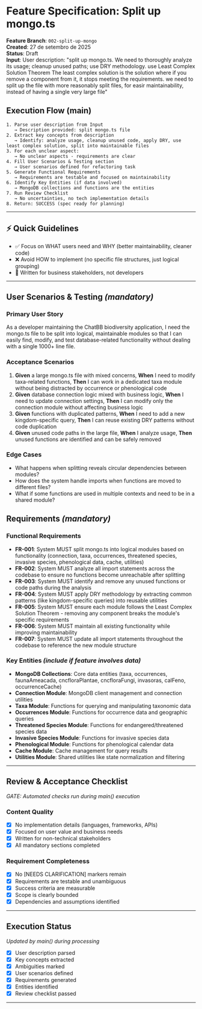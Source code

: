 # Feature Specification: Split up mongo.ts

**Feature Branch**: `002-split-up-mongo`  
**Created**: 27 de setembro de 2025  
**Status**: Draft  
**Input**: User description: "split up mongo.ts. We need to thoroughly analyze its usage; cleanup unused paths; use DRY methodology. use Least Complex Solution Theorem The least complex solution is the solution where if you remove a component from it, it stops meeting the requirements. we need to split up the file with more reasonably split files, for easir maintainability, instead of having a single very large file"

## Execution Flow (main)

```
1. Parse user description from Input
   → Description provided: split mongo.ts file
2. Extract key concepts from description
   → Identify: analyze usage, cleanup unused code, apply DRY, use least complex solution, split into maintainable files
3. For each unclear aspect:
   → No unclear aspects - requirements are clear
4. Fill User Scenarios & Testing section
   → User scenarios defined for refactoring task
5. Generate Functional Requirements
   → Requirements are testable and focused on maintainability
6. Identify Key Entities (if data involved)
   → MongoDB collections and functions are the entities
7. Run Review Checklist
   → No uncertainties, no tech implementation details
8. Return: SUCCESS (spec ready for planning)
```

---

## ⚡ Quick Guidelines

- ✅ Focus on WHAT users need and WHY (better maintainability, cleaner code)
- ❌ Avoid HOW to implement (no specific file structures, just logical grouping)
- 👥 Written for business stakeholders, not developers

---

## User Scenarios & Testing _(mandatory)_

### Primary User Story

As a developer maintaining the ChatBB biodiversity application, I need the mongo.ts file to be split into logical, maintainable modules so that I can easily find, modify, and test database-related functionality without dealing with a single 1000+ line file.

### Acceptance Scenarios

1. **Given** a large mongo.ts file with mixed concerns, **When** I need to modify taxa-related functions, **Then** I can work in a dedicated taxa module without being distracted by occurrence or phenological code
2. **Given** database connection logic mixed with business logic, **When** I need to update connection settings, **Then** I can modify only the connection module without affecting business logic
3. **Given** functions with duplicated patterns, **When** I need to add a new kingdom-specific query, **Then** I can reuse existing DRY patterns without code duplication
4. **Given** unused code paths in the large file, **When** I analyze usage, **Then** unused functions are identified and can be safely removed

### Edge Cases

- What happens when splitting reveals circular dependencies between modules?
- How does the system handle imports when functions are moved to different files?
- What if some functions are used in multiple contexts and need to be in a shared module?

## Requirements _(mandatory)_

### Functional Requirements

- **FR-001**: System MUST split mongo.ts into logical modules based on functionality (connection, taxa, occurrences, threatened species, invasive species, phenological data, cache, utilities)
- **FR-002**: System MUST analyze all import statements across the codebase to ensure no functions become unreachable after splitting
- **FR-003**: System MUST identify and remove any unused functions or code paths during the analysis
- **FR-004**: System MUST apply DRY methodology by extracting common patterns (like kingdom-specific queries) into reusable utilities
- **FR-005**: System MUST ensure each module follows the Least Complex Solution Theorem - removing any component breaks the module's specific requirements
- **FR-006**: System MUST maintain all existing functionality while improving maintainability
- **FR-007**: System MUST update all import statements throughout the codebase to reference the new module structure

### Key Entities _(include if feature involves data)_

- **MongoDB Collections**: Core data entities (taxa, occurrences, faunaAmeacada, cncfloraPlantae, cncfloraFungi, invasoras, calFeno, occurrenceCache)
- **Connection Module**: MongoDB client management and connection utilities
- **Taxa Module**: Functions for querying and manipulating taxonomic data
- **Occurrences Module**: Functions for occurrence data and geographic queries
- **Threatened Species Module**: Functions for endangered/threatened species data
- **Invasive Species Module**: Functions for invasive species data
- **Phenological Module**: Functions for phenological calendar data
- **Cache Module**: Cache management for query results
- **Utilities Module**: Shared utilities like state normalization and filtering

---

## Review & Acceptance Checklist

_GATE: Automated checks run during main() execution_

### Content Quality

- [x] No implementation details (languages, frameworks, APIs)
- [x] Focused on user value and business needs
- [x] Written for non-technical stakeholders
- [x] All mandatory sections completed

### Requirement Completeness

- [x] No [NEEDS CLARIFICATION] markers remain
- [x] Requirements are testable and unambiguous
- [x] Success criteria are measurable
- [x] Scope is clearly bounded
- [x] Dependencies and assumptions identified

---

## Execution Status

_Updated by main() during processing_

- [x] User description parsed
- [x] Key concepts extracted
- [x] Ambiguities marked
- [x] User scenarios defined
- [x] Requirements generated
- [x] Entities identified
- [x] Review checklist passed

---
